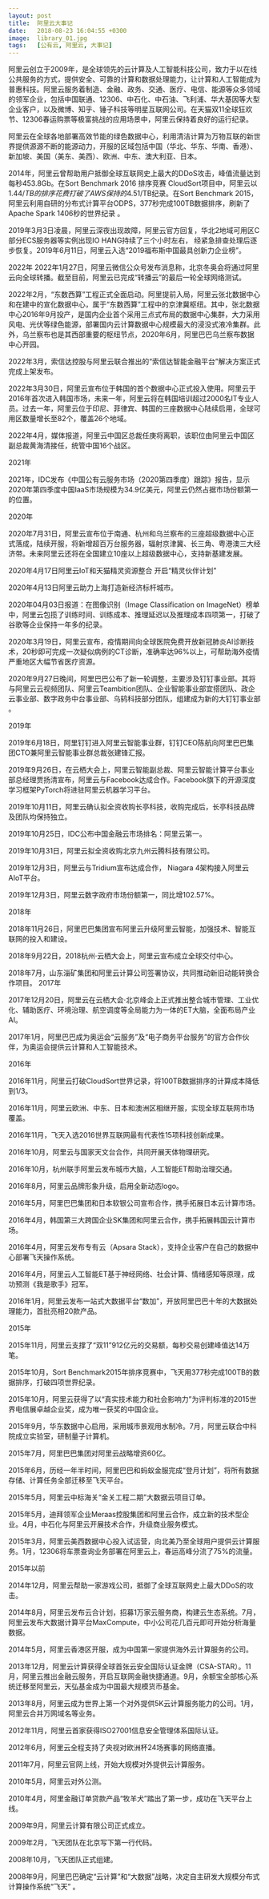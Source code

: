 ```yaml
---
layout: post
title:  阿里云大事记
date:   2018-08-23 16:04:55 +0300
image:  library_01.jpg
tags:   [公有云, 阿里云, 大事记]
---
```

阿里云创立于2009年，是全球领先的云计算及人工智能科技公司，致力于以在线公共服务的方式，提供安全、可靠的计算和数据处理能力，让计算和人工智能成为普惠科技。阿里云服务着制造、金融、政务、交通、医疗、电信、能源等众多领域的领军企业，包括中国联通、12306、中石化、中石油、飞利浦、华大基因等大型企业客户，以及微博、知乎、锤子科技等明星互联网公司。在天猫双11全球狂欢节、12306春运购票等极富挑战的应用场景中，阿里云保持着良好的运行纪录。

阿里云在全球各地部署高效节能的绿色数据中心，利用清洁计算为万物互联的新世界提供源源不断的能源动力，开服的区域包括中国（华北、华东、华南、香港）、新加坡、美国（美东、美西）、欧洲、中东、澳大利亚、日本。

2014年，阿里云曾帮助用户抵御全球互联网史上最大的DDoS攻击，峰值流量达到每秒453.8Gb。在Sort Benchmark 2016 排序竞赛 CloudSort项目中，阿里云以1.44$/TB的排序花费打破了AWS保持的4.51$/TB纪录。在Sort Benchmark 2015，阿里云利用自研的分布式计算平台ODPS，377秒完成100TB数据排序，刷新了Apache Spark 1406秒的世界纪录 。

2019年3月3日凌晨，阿里云深夜出现故障，阿里云官方回复，华北2地域可用区C部分ECS服务器等实例出现IO HANG持续了三个小时左右， 经紧急排查处理后逐步恢复。2019年6月11日，阿里云入选“2019福布斯中国最具创新力企业榜”。

2022年
2022年1月27日，阿里云微信公众号发布消息称，北京冬奥会将通过阿里云向全球转播。截至目前，阿里云已完成“转播云”的最后一轮全球网络测试。

2022年2月，“东数西算”工程正式全面启动。阿里提前入局，阿里云张北数据中心和在建中的宣化数据中心，属于“东数西算”工程中的京津冀枢纽。其中，张北数据中心2016年9月投产，是国内企业首个采用三点式布局的数据中心集群，大力采用风电、光伏等绿色能源，部署国内云计算数据中心规模最大的浸没式液冷集群。此外，乌兰察布也是其西部重要的枢纽节点，2020年6月，阿里巴巴乌兰察布数据中心开园。

2022年3月，索信达控股与阿里云联合推出的“索信达智能金融平台”解决方案正式完成上架发布。

2022年3月30日，阿里云宣布位于韩国的首个数据中心正式投入使用。阿里云于2016年首次进入韩国市场，未来一年，阿里云将在韩国培训超过2000名IT专业人员。过去一年，阿里云位于印尼、菲律宾、韩国的三座数据中心陆续启用，全球可用区数量增长至82个，覆盖26个地域。 

2022年4月，媒体报道，阿里云中国区总裁任庚将离职，该职位由阿里云中国区副总裁黄海清接任，统管中国16个战区。

2021年

2021年，IDC发布《中国公有云服务市场（2020第四季度）跟踪》报告，显示2020年第四季度中国IaaS市场规模为34.9亿美元，阿里云仍然占据市场份额第一的位置。 

2020年

2020年7月31日，阿里云宣布位于南通、杭州和乌兰察布的三座超级数据中心正式落成，陆续开服，将新增超百万台服务器，辐射京津冀、长三角、粤港澳三大经济带。未来阿里云还将在全国建立10座以上超级数据中心，支持新基建发展。

2020年4月17日阿里云IoT和天猫精灵资源整合 开启“精灵伙伴计划” 

2020年4月13日阿里云助力上海打造新经济标杆城市。 

2020年04月03日报道：在图像识别（Image Classification on ImageNet）榜单中，阿里云包揽了训练时间、训练成本、推理延迟以及推理成本四项第一，打破了谷歌等企业保持一年多的纪录。

2020年3月19日，阿里云宣布，疫情期间向全球医院免费开放新冠肺炎AI诊断技术，20秒即可完成一次疑似病例的CT诊断，准确率达96%以上，可帮助海外疫情严重地区大幅节省医疗资源。

2020年9月27日晚间，阿里巴巴公布了新一轮调整，主要涉及钉钉事业部。其将与阿里云云视频团队、阿里云Teambition团队、企业智能事业部宜搭团队、政企云事业部、数字政务中台事业部、乌鸫科技部分团队，组建成为新的大钉钉事业部 。

2019年

2019年6月18日，阿里钉钉进入阿里云智能事业群，钉钉CEO陈航向阿里巴巴集团CTO兼阿里云智能事业群总裁张建锋汇报。

2019年9月26日，在云栖大会上，阿里云智能副总裁、阿里云智能计算平台事业部总经理贾扬清宣布，阿里云与Facebook达成合作。Facebook旗下的开源深度学习框架PyTorch将进驻阿里云机器学习平台。

2019年10月11日，阿里云确认拟全资收购长亭科技，收购完成后，长亭科技品牌及团队均保持独立。 

2019年10月25日，IDC公布中国金融云市场排名：阿里云第一。 

2019年10月31日，阿里云拟全资收购北京九州云腾科技有限公司。

2019年12月3日，阿里云与Tridium宣布达成合作， Niagara 4架构接入阿里云AIoT平台。

2019年12月3日，阿里云数字政府市场份额第一，同比增102.57%。

2018年

2018年11月26日，阿里巴巴集团宣布阿里云升级阿里云智能，加强技术、智能互联网的投入和建设。

2018年9月22日，2018杭州·云栖大会上，阿里云宣布成立全球交付中心。

2018年7月，山东淄矿集团和阿里云计算公司签署协议，共同推动新旧动能转换合作项目。
2017年

2017年12月20日，阿里云在云栖大会·北京峰会上正式推出整合城市管理、工业优化、辅助医疗、环境治理、航空调度等全局能力为一体的ET大脑，全面布局产业AI。

2017年1月，阿里巴巴成为奥运会“云服务”及“电子商务平台服务”的官方合作伙伴，为奥运会提供云计算和人工智能技术。

2016年

2016年11月，阿里云打破CloudSort世界记录，将100TB数据排序的计算成本降低到1/3。

2016年11月，阿里云欧洲、中东、日本和澳洲区相继开服，实现全球互联网市场覆盖。

2016年11月，飞天入选2016世界互联网最有代表性15项科技创新成果。

2016年10月，阿里云与国家天文台合作，共同开展天体物理研究。

2016年10月，杭州联手阿里云发布城市大脑，人工智能ET帮助治理交通。

2016年8月，阿里云品牌形象升级，启用全新动态logo。

2016年5月，阿里巴巴集团和日本软银公司宣布合作，携手拓展日本云计算市场。

2016年4月，韩国第三大跨国企业SK集团和阿里云合作，携手拓展韩国云计算市场。

2016年4月，阿里云发布专有云（Apsara Stack），支持企业客户在自己的数据中心部署飞天操作系统。

2016年4月，阿里云人工智能ET基于神经网络、社会计算、情绪感知等原理，成功预测《我是歌手》冠军。

2016年1月，阿里云发布一站式大数据平台“数加”，开放阿里巴巴十年的大数据处理能力，首批亮相20款产品。

2015年

2015年11月，阿里云支撑了“双11”912亿元的交易额，每秒交易创建峰值达14万笔。

2015年10月，Sort Benchmark2015年排序竞赛中，飞天用377秒完成100TB的数据排序，打破四项世界纪录。

2015年10月，阿里云获得了以“真实技术能力和社会影响力”为评判标准的2015世界电信展卓越企业奖，成为唯一获奖的中国企业。

2015年9月，华东数据中心启用，采用城市景观用水制冷。7月，阿里云联合中科院成立实验室，研制量子计算机。

2015年7月，阿里巴巴集团对阿里云战略增资60亿。

2015年6月，历经一年半时间，阿里巴巴和蚂蚁金服完成“登月计划”，将所有数据存储、计算任务全部迁移至飞天平台。

2015年5月，阿里云中标海关“金关工程二期”大数据云项目订单。

2015年5月，迪拜领军企业Meraas控股集团和阿里云合作，成立新的技术型企业。4月，中石化与阿里云开展技术合作，升级商业服务模式。

2015年3月，阿里云美西数据中心投入试运营，向北美乃至全球用户提供云计算服务。1月，12306将车票查询业务部署在阿里云上，春运高峰分流了75%的流量。

2015年以前

2014年12月，阿里云帮助一家游戏公司，抵御了全球互联网史上最大DDoS的攻击。

2014年8月，阿里云发布云合计划，招募1万家云服务商，构建云生态系统。7月，阿里云发布大数据计算平台MaxCompute，中小公司花几百元即可开始分析海量数据。

2014年5月，阿里云香港区开服，成为中国第一家提供海外云计算服务的公司。

2013年12月，阿里云计算获得全球首张云安全国际认证金牌（CSA-STAR）。11月，阿里云推出金融云服务，开启互联网金融快捷通道。9月，余额宝全部核心系统迁移至阿里云，天弘基金成为中国最大规模货币基金。

2013年8月，阿里云成为世界上第一个对外提供5K云计算服务能力的公司。1月，阿里云合并万网域名等业务。

2012年11月，阿里云首家获得ISO27001信息安全管理体系国际认证。

2012年6月，阿里云全程支持了央视对欧洲杯24场赛事的网络直播。

2011年7月，阿里云官网上线，开始大规模对外提供云计算服务。

2010年5月，阿里云对外公测。

2010年4月，阿里金融订单贷款产品“牧羊犬”踏出了第一步，成功在飞天平台上线。

2009年9月，阿里云计算有限公司正式成立。

2009年2月，飞天团队在北京写下第一行代码。

2008年10月，飞天团队正式组建。

2008年9月，阿里巴巴确定“云计算”和“大数据”战略，决定自主研发大规模分布式计算操作系统“飞天” 。
